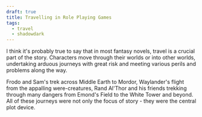```yaml
---
draft: true
title: Travelling in Role Playing Games
tags:
  - travel
  - shadowdark
---
```

I think it's probably true to say that in most fantasy novels, travel is a crucial part of the story. Characters move through their worlds or into other worlds, undertaking arduous journeys with great risk and meeting various perils and problems along the way.

<!-- more -->

Frodo and Sam's trek across Middle Earth to Mordor, Waylander's flight from the appalling were-creatures, Rand Al'Thor and his friends trekking through many dangers from Emond's Field to the White Tower and beyond. All of these journeys were not only the focus of story - they were the central plot device.
